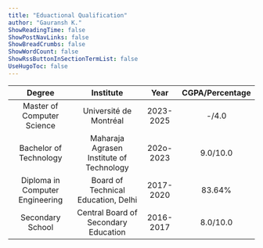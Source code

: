 ```yaml
---
title: "Eduactional Qualification"
author: "Gauransh K."
ShowReadingTime: false
ShowPostNavLinks: false
ShowBreadCrumbs: false
ShowWordCount: false
ShowRssButtonInSectionTermList: false
UseHugoToc: false
---
```


| Degree | Institute | Year | CGPA/Percentage |
| :---: | :---: | :---: | :---: |
| Master of Computer Science | Université de Montréal | 2023-2025 | -/4.0 |
| Bachelor of Technology | Maharaja Agrasen Institute of Technology | 202o-2023 | 9.0/10.0 |
| Diploma in Computer Engineering | Board of Technical Education, Delhi | 2017-2020 | 83.64% |
| Secondary School | Central Board of Secondary Education | 2016-2017 | 8.0/10.0 |

